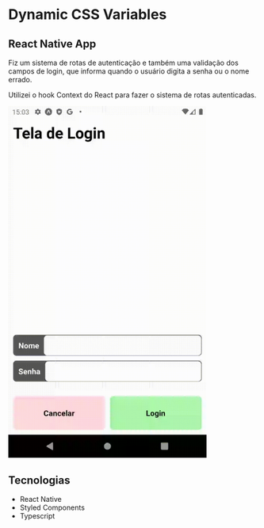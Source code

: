 # Dynamic CSS Variables

## React Native App

Fiz um sistema de rotas de autenticação e também uma validação dos campos de login, que informa quando o usuário digita a senha ou o nome errado.  


Utilizei o hook Context do React para fazer o sistema de rotas autenticadas.  

<img src="./github/DynamicCSSVariables.gif" width="400" />

## Tecnologias

- React Native
- Styled Components
- Typescript
